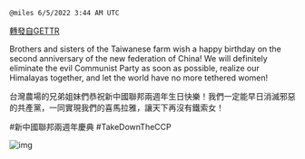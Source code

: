 
`@miles 6/5/2022 3:44 AM UTC`

[轉發自GETTR](https://gettr.com/post/p1cqv6q4c7e)

Brothers and sisters of the Taiwanese farm wish a happy birthday on the second anniversary of the new federation of China! We will definitely eliminate the evil Communist Party as soon as possible, realize our Himalayas together, and let the world have no more tethered women!

台灣農場的兄弟姐妹們恭祝新中國聯邦兩週年生日快樂！我們一定能早日消滅邪惡的共產黨，一同實現我們的喜馬拉雅，讓天下再沒有鐵索女！

#新中國聯邦兩週年慶典 #TakeDownTheCCP

![img](https://media.gettr.com/group50/origin/2022/06/05/03/eedfd33d-2cd9-5b32-a504-1436509fa73c/out.jpg)
